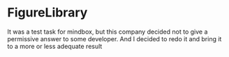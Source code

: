 # FigureLibrary

It was a test task for mindbox, but this company 
decided not to give a permissive answer to some developer. And I decided to redo it 
and bring it to a more or less adequate result